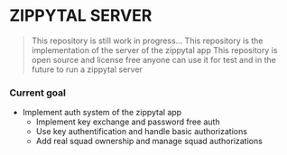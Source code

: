 # ZIPPYTAL SERVER

> This repository is still work in progress...
> This repository is the implementation of the server of the zippytal app
> This repository is open source and license free anyone can use it for test and in the future to run a zippytal server

### Current goal

- Implement auth system of the zippytal app
  - Implement key exchange and password free auth
  - Use key authentification and handle basic authorizations
  - Add real squad ownership and manage squad authorizations
   